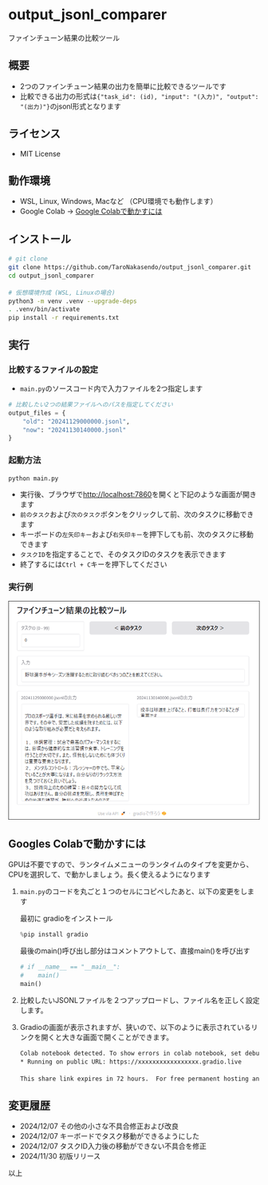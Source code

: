 # output_jsonl_comparer
ファインチューン結果の比較ツール

## 概要

- 2つのファインチューン結果の出力を簡単に比較できるツールです
- 比較できる出力の形式は`{"task_id": (id), "input": "(入力)", "output": "(出力)"}`のjsonl形式となります

## ライセンス

- MIT License

## 動作環境

- WSL, Linux, Windows, Macなど （CPU環境でも動作します）
- Google Colab → [Google Colabで動かすには](#googles-colabで動かすには)

## インストール

```sh
# git clone
git clone https://github.com/TaroNakasendo/output_jsonl_comparer.git
cd output_jsonl_comparer

# 仮想環境作成 (WSL, Linuxの場合)
python3 -m venv .venv --upgrade-deps
. .venv/bin/activate
pip install -r requirements.txt
```

## 実行

### 比較するファイルの設定

- `main.py`のソースコード内で入力ファイルを2つ指定します

```py
# 比較したい2つの結果ファイルへのパスを指定してください
output_files = {
    "old": "20241129000000.jsonl",
    "now": "20241130140000.jsonl"
}
```

### 起動方法

```sh
python main.py
```

- 実行後、ブラウザで<http://localhost:7860>を開くと下記のような画面が開きます
- `前のタスク`および`次のタスク`ボタンをクリックして前、次のタスクに移動できます
- キーボードの`左矢印キー`および`右矢印キー`を押下しても前、次のタスクに移動できます
- `タスクID`を指定することで、そのタスクIDのタスクを表示できます
- 終了するには`Ctrl + C`キーを押下してください

### 実行例

![ファインチューン結果の比較ツール](image.png)


## Googles Colabで動かすには

GPUは不要ですので、ランタイムメニューのランタイムのタイプを変更から、CPUを選択して、で動かしましょう。長く使えるようになります

1. `main.py`のコードを丸ごと１つのセルにコピペしたあと、以下の変更をします

    最初に gradioをインストール
    ```py
    %pip install gradio
    ```

    最後のmain()呼び出し部分はコメントアウトして、直接main()を呼び出す
    ```py
    # if __name__ == "__main__":
    #    main()
    main()
    ```

1. 比較したいJSONLファイルを２つアップロードし、ファイル名を正しく設定します。

1. Gradioの画面が表示されますが、狭いので、以下のように表示されているリンクを開くと大きな画面で開くことができます。

    ```sh
    Colab notebook detected. To show errors in colab notebook, set debug=True in launch()
    * Running on public URL: https://xxxxxxxxxxxxxxxxx.gradio.live

    This share link expires in 72 hours.  For free permanent hosting and GPU upgrades, …
    ```

## 変更履歴

- 2024/12/07 その他の小さな不具合修正および改良
- 2024/12/07 キーボードでタスク移動ができるようにした
- 2024/12/07 タスクID入力後の移動ができない不具合を修正
- 2024/11/30 初版リリース

以上